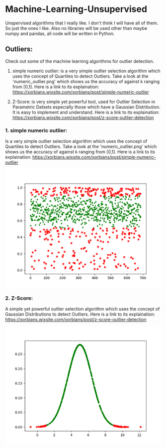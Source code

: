 # Machine-Learning-Unsupervised
Unspervised algorithms that I really like. I don't think I will have all of them. So just the ones I like. Also no libraries will be used other than maybe numpy and pandas, all code will be written in Python.

## Outliers:

Check out some of the machine learning algorithms for outlier detection.

1. simple numeric outlier: is a very simple outlier selection algorithm which uses the concept of Quartiles to detect Outliers. Take a look at the 'numeric_outlier.png' which shows us the accuracy of against k ranging from [0,1].
Here is a link to its explaination: https://xorbians.wixsite.com/xorbians/post/simple-numeric-outlier

2. Z-Score: is very simple yet powerful tool, used for Outlier Selection in Parametric Datsets especially those which have a Gaussian Distribution. It is easy to implement and understand. Here is a link to its explaination: https://xorbians.wixsite.com/xorbians/post/z-score-outlier-detection

### 1. simple numeric outlier: 
Is a very simple outlier selection algorithm which uses the concept of Quartiles to detect Outliers. Take a look at the 'numeric_outlier.png' which shows us the accuracy of against k ranging from [0,1].
Here is a link to its explaination: https://xorbians.wixsite.com/xorbians/post/simple-numeric-outlier

![relative path is wrong](Outliers/outputs/numeric_outlier.png)

### 2. Z-Score: 
A simple yet powerful outlier selection algorithm which uses the concept of Gaussian Distributions to detect Outliers.
Here is a link to its explaination: https://xorbians.wixsite.com/xorbians/post/z-score-outlier-detection

![relative path is wrong](Outliers/outputs/z_score_gaussian_visualisation.png)
